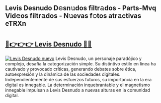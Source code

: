 ## Levis Desnudo D𝚎sn𝚞dos filtr𝚊dos - Parts-Mvq Vid𝚎os filtr𝚊dos - N𝚞evas f𝚘tos atr𝚊ctivas eTRXn

# <h2><a href="http://mb80bx.tromn.icu/?c=Levis+Desnudo">🔗👉👉👉 Levis Desnudo 🔗🔗</a></h2>

[![Levis Desnudo nuevo](https://i.imgur.com/pEAQMta.gif)](http://mb80bx.tromn.icu/?c=Levis+Desnudo)
Levis Desnudo, un personaje paradójico y complejo, desafía la categorización simple. Su distintivo estilo en línea ha cautivado y provocado críticas, generando debates sobre ética, autoexpresión y la dinámica de las sociedades digitales. Independientemente de sus esfuerzos futuros, su importancia en la era digital es innegable. La determinación inquebrantable y el magnetismo innegable impulsan a Levis Desnudo a nuevas alturas en la comunidad digital.
